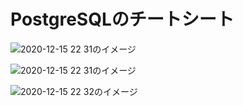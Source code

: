 # PostgreSQLのチートシート

![2020-12-15 22 31のイメージ](https://user-images.githubusercontent.com/53253817/102221367-6c679680-3f25-11eb-86a7-f4324f2351a1.jpeg)

![2020-12-15 22 31のイメージ](https://user-images.githubusercontent.com/53253817/102221363-6bcf0000-3f25-11eb-8c16-d91d67b8f2a6.jpeg)

![2020-12-15 22 32のイメージ](https://user-images.githubusercontent.com/53253817/102221371-6d98c380-3f25-11eb-9eb9-4d92c642ffde.jpeg)
